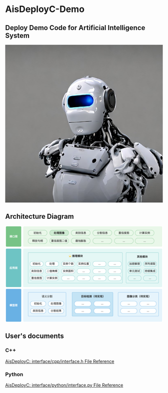 # AisDeployC-Demo

## Deploy Demo Code for Artificial Intelligence System

<p align="center">
 <img src="./docs/assets/robot.jpg">
</p>

## Architecture Diagram

<p align="center">
 <img src="./docs/assets/yuque_diagram.jpg">
</p>

## User's documents
### C++
[AisDeployC: interface/cpp/interface.h File Reference](https://jinghuizhou.github.io/AisDeployC-Demo/html/interface_8h.html)
### Python
[AisDeployC: interface/python/interface.py File Reference](https://jinghuizhou.github.io/AisDeployC-Demo/html/classinterface_1_1_ais_deploy_c.html)
